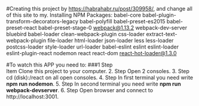 #Creating this project by https://habrahabr.ru/post/309958/, and change all of this site to my.
Installing NPM Packages: babel-core babel-plugin-transform-decorators-legacy babel-polyfill babel-preset-es2015 babel-preset-react babel-preset-stage-0 webpack@1.13.2 webpack-dev-server bluebird babel-loader clean-webpack-plugin css-loader extract-text-webpack-plugin file-loader html-loader json-loader less less-loader postcss-loader style-loader url-loader babel-eslint eslint eslint-loader eslint-plugin-react nodemon react react-dom react-hot-loader@1.3.0 

#To watch this APP you need to:
###1 Step  
Item Clone this project to your computer. 
2. Step Open 2 consoles. 
3. Step cd (disk):/react on all open consoles. 
4. Step In first terminal you need write **npm run nodemon**. 
5. Step In second terminal you need write **npm run webpack-devserver**. 
6. Step Open browser and connect to http://localhost:3001.  
